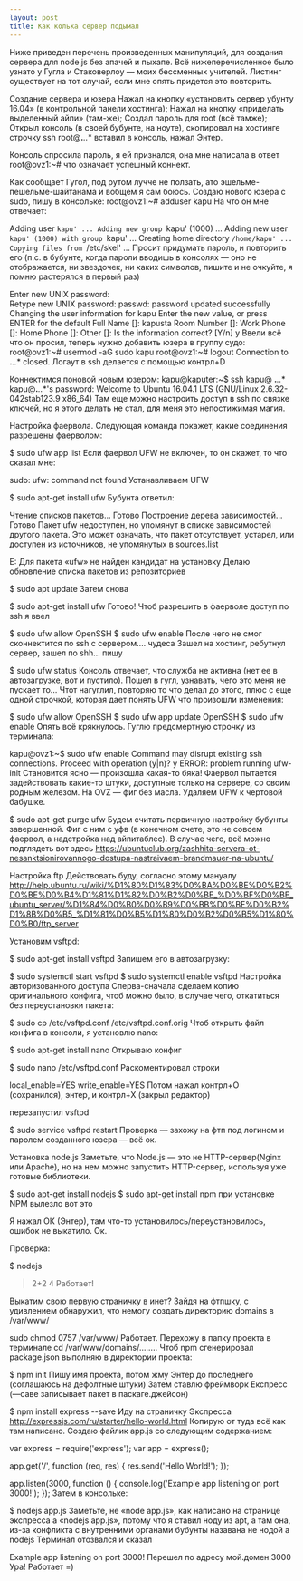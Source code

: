 ```yaml
---
layout: post
title: Как колька сервер подымал
---
```


Ниже приведен перечень произведенных манипуляций, для создания сервера для node.js без апачей и пыхапе.
Всё нижеперечисленное было узнато у Гугла и Стаковерлоу — моих бессменных учителей.
Листинг существует на тот случай, если мне опять придется это повторить.

Создание сервера и юзера
Нажал на кнопку «установить сервер убунту 16.04» (в контрольной панели хостинга);
Нажал на кнопку «приделать выделенный айпи» (там-же);
Создал пароль для root (всё тамже);
Открыл консоль (в своей бубунте, на ноуте), скопировал на хостинге строчку
ssh root@**.***.**.**
вставил в консоль, нажал Энтер.

Консоль спросила пароль, я ей признался, она мне написала в ответ
root@ovz1:~#
что означает успешный коннект.

Как сообщает Гугол, под рутом лучче не ползать, ато эшельме-пешельме-шайтанама и вобщем я сам боюсь. Создаю нового юзера с sudo, пишу в консольке:
root@ovz1:~# adduser kapu
На что он мне отвечает:

Adding user `kapu' ...
Adding new group `kapu' (1000) ...
Adding new user `kapu' (1000) with group `kapu' ...
Creating home directory `/home/kapu' ...
Copying files from `/etc/skel' ...
Просит придумать пароль, и повторить его (п.с. в бубунте, когда пароли вводишь в консолях — оно не отображается, ни звездочек, ни каких символов, пишите и не очкуйте, я помню растерялся в первый раз)

Enter new UNIX password:  
Retype new UNIX password: 
passwd: password updated successfully
Changing the user information for kapu
Enter the new value, or press ENTER for the default
	Full Name []: kapusta
	Room Number []: 
	Work Phone []: 
	Home Phone []: 
	Other []: 
Is the information correct? [Y/n] y
Ввели всё что он просил, теперь нужно добавить юзера в группу судо:
root@ovz1:~# usermod -aG sudo kapu
root@ovz1:~# logout
Connection to **.***.**.** closed.
Логаут в ssh делается с помощью контрл+D

Коннектимся поновой новым юзером:
kapu@kaputer:~$ ssh kapu@ **.***.**.**
kapu@**.***.**.**'s password: 
Welcome to Ubuntu 16.04.1 LTS (GNU/Linux 2.6.32-042stab123.9 x86_64)
Там еще можно настроить доступ в ssh по связке ключей, но я этого делать не стал, для меня это непостижимая магия.

Настройка фаервола.
Следующая команда покажет, какие соединения разрешены фаерволом:

$ sudo ufw app list
Если фаервол UFW не включен, то он скажет, то что сказал мне:

sudo: ufw: command not found
Устанавливаем UFW

$ sudo apt-get install ufw
Бубунта ответил:

Чтение списков пакетов… Готово
Построение дерева зависимостей… Готово
Пакет ufw недоступен, но упомянут в списке зависимостей другого пакета.
Это может означать, что пакет отсутствует, устарел, или доступен из источников, не упомянутых в sources.list

E: Для пакета «ufw» не найден кандидат на установку
Делаю обновление списка пакетов из репозиториев

$  sudo apt update
Затем снова

$ sudo apt-get install ufw
Готово!
Чтоб разрешить в фаерволе доступ по ssh я ввел

$  sudo ufw allow OpenSSH
$  sudo ufw enable
После чего не смог сконнектится по ssh с сервером.... чудеса
Зашел на хостинг, ребутнул сервер, зашел по shh... пишу

$  sudo ufw status
Консоль отвечает, что служба не активна (нет ее в автозагрузке, вот и пустило). Пошел в гугл, узнавать, чего это меня не пускает то...
Чтот нагуглил, повторяю то что делал до этого, плюс с еще одной строчкой, которая дает понять UFW что произошли изменения:

$  sudo ufw allow OpenSSH
$  sudo ufw app update OpenSSH
$  sudo ufw enable
Опять всё крякнулось. Гуглю предсмертную строчку из терминала:

kapu@ovz1:~$ sudo ufw enable
Command may disrupt existing ssh connections. Proceed with operation (y|n)? y
ERROR: problem running ufw-init
Становится ясно — произошла какая-то бяка! Фаервол пытается задействовать какие-то штуки, доступные только на сервере, со своим родным железом. На OVZ — фиг без масла. Удаляем UFW к чертовой бабушке.

$  sudo apt-get purge ufw
Будем считать первичную настройку бубунты завершенной. Фиг с ним с уфв (в конечном счете, это не совсем фаервол, а надстройка над айпитаблес). В случае чего, всё можно подглядеть вот здесь https://ubuntuclub.org/zashhita-servera-ot-nesanktsionirovannogo-dostupa-nastraivaem-brandmauer-na-ubuntu/

Настройка ftp
Действовать буду, согласно этому мануалу http://help.ubuntu.ru/wiki/%D1%80%D1%83%D0%BA%D0%BE%D0%B2%D0%BE%D0%B4%D1%81%D1%82%D0%B2%D0%BE_%D0%BF%D0%BE_ubuntu_server/%D1%84%D0%B0%D0%B9%D0%BB%D0%BE%D0%B2%D1%8B%D0%B5_%D1%81%D0%B5%D1%80%D0%B2%D0%B5%D1%80%D0%B0/ftp_server

Установим vsftpd:

$  sudo apt-get install vsftpd
Запишем его в автозагрузку:

$  sudo systemctl start vsftpd
$  sudo systemctl enable vsftpd
Настройка авторизованного доступа
Сперва-сначала сделаем копию оригинального конфига, чтоб можно было, в случае чего, откатиться без переустановки пакета:

$  sudo cp /etc/vsftpd.conf /etc/vsftpd.conf.orig
Чтоб открыть файл конфига в консоли, я установлю nano:

$  sudo apt-get install nano
Открываю конфиг

$  sudo nano /etc/vsftpd.conf
Раскоментировал строки

local_enable=YES
write_enable=YES
Потом нажал контрл+О (сохранился), энтер, и контрл+Х (закрыл редактор)

перезапустил vsftpd

$  sudo service vsftpd restart
Проверка — захожу на фтп под логином и паролем созданного юзера — всё ок.

Установка node.js
Заметьте, что Node.js — это не HTTP-сервер(Nginx или Apache), но на нем можно запустить HTTP-сервер, используя уже готовые библиотеки.

$  sudo apt-get install nodejs
$  sudo apt-get install npm
при установке NPM вылезло вот это

Я нажал ОК (Энтер), там что-то установилось/переустановилось, ошибок не выкатило. Ок.

Проверка:

$ nodejs
> 2+2
4
Работает!

Выкатим свою первую страничку в инет?
Зайдя на фтпшку, с удивлением обнаружил, что немогу создать директорию domains в /var/www/

sudo chmod 0757 /var/www/
Работает.
Перехожу в папку проекта в терминале cd /var/www/domains/........
Чтоб npm сгенерировал package.json выполняю в директории проекта:

$ npm init
Пишу имя проекта, потом жму Энтер до последнего (соглашаюсь на дефолтные штуки)
Затем ставлю фреймворк Експресс (—саве записывает пакет в паскаге.джейсон)

$ npm install express --save
Иду на страничку Экспресса http://expressjs.com/ru/starter/hello-world.html
Копирую от туда всё как там написано. Создаю файлик app.js со следующим содержанием:

var express = require('express');
var app = express();

app.get('/', function (req, res) {
  res.send('Hello World!');
});

app.listen(3000, function () {
  console.log('Example app listening on port 3000!');
});
Затем в консольке:

$ nodejs app.js
Заметьте, не «node app.js», как написано на странице экспресса а «nodejs app.js», потому что я ставил ноду из apt, а там она, из-за конфликта с внутренними органами бубунты назавана не нодой а nodejs
Терминал отозвался и сказал

Example app listening on port 3000!
Перешел по адресу мой.домен:3000
Ура! Работает =)
